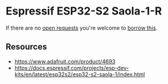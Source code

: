 # Espressif ESP32-S2 Saola-1-R
If there are no [open requests](../../../../issues?q=is%3Aissue+is%3Aopen+%22Espressif+ESP32-S2+Saola-1-R%22+in%3Atitle) you're welcome to [borrow this](../../../../issues/new?title=Borrow+request+for+Espressif+ESP32-S2+Saola-1-R&body=1+piece+of+%5Bthis%5D%28..%2Fblob%2Fmain%2F.%2FHardware%2FMicrocontrollers%2FEspressif_ESP32-S2_Saola-1-R.md%29+for+~2+weeks.).

## Resources
- https://www.adafruit.com/product/4693
- https://docs.espressif.com/projects/esp-dev-kits/en/latest/esp32s2/esp32-s2-saola-1/index.html
